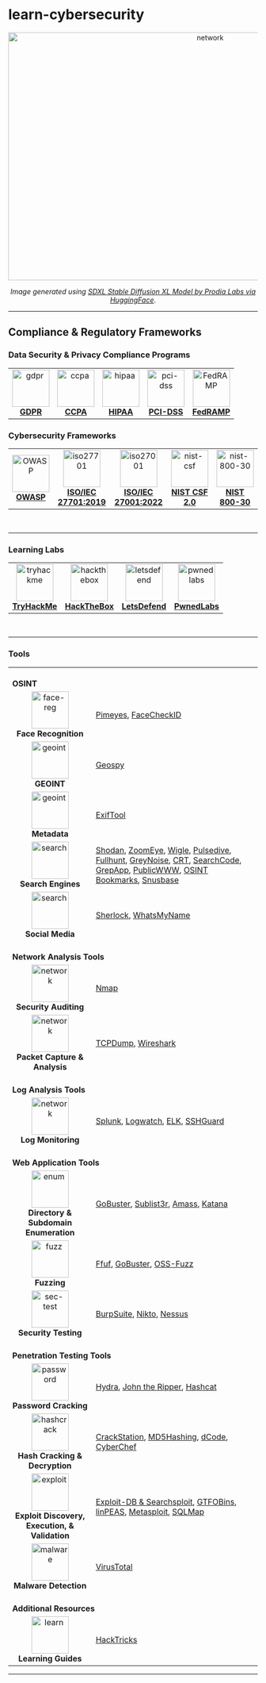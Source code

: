 # learn-cybersecurity

<p align='center'><img src="https://github.com/kariemoorman/cybersecurity-toolkit/blob/main/images/network_capture.png?raw=true" alt="network" style="height:500px; width:800px;"/></p>

<p align='center'><i>Image generated using <a href='https://huggingface.co/spaces/prodia/sdxl-stable-diffusion-xl'>SDXL Stable Diffusion XL Model by Prodia Labs via HuggingFace</a></i>.</p>

---

## Compliance & Regulatory Frameworks 

### Data Security & Privacy Compliance Programs

<table>
<tr>
  <td align='center'><a href='https://github.com/kariemoorman/cybersecurity-toolkit/blob/main/concepts/compliance.md#gdpr'><img src="https://bookcreator.com/wp-content/uploads/2018/04/GDPR-badge.png" alt='gdpr' width="75px;" height="75px; style="max-width:100%"><br><b>GDPR</b></a></td>
  <td align='center'><a href='https://github.com/kariemoorman/cybersecurity-toolkit/blob/main/concepts/compliance.md#ccpa'><img src='https://control.verygoodsecurity.com/dist/assets/img/solutions/ccpa-logo.png' alt='ccpa' width="75px;" height="75px; style="max-width:100%"><br><b>CCPA</b></a></td>
  <td align='center'><a href='https://github.com/kariemoorman/cybersecurity-toolkit/blob/main/concepts/compliance.md#hipaa'><img src='https://blxtraining.com/wp-content/uploads/HIPAA.png' alt='hipaa' width="75px;" height="75px; style="max-width:100%"><br><b>HIPAA</b></a></td>
  <td align='center'><a href='https://github.com/kariemoorman/cybersecurity-toolkit/blob/main/concepts/compliance.md#pci-dss'><img src='https://hrma-llc.com/company-blog/wp-content/uploads/2019/01/PCI-DSS-1-1024x692.png' alt='pci-dss' width="75px;" height="75px; style="max-width:100%"><br><b>PCI-DSS</b></a></td>
  <td align='center'><a href='https://www.fedramp.gov/'><img src='https://clipground.com/images/fedramp-logo-3.png' alt='FedRAMP' height="75px;" style="max-width:100%"><br><b>FedRAMP</b></a></td>
</tr>
</table>

### Cybersecurity Frameworks

<table>
<tr>
  <td align='center'><a href='https://owasp.org/API-Security/editions/2023/en/0x03-introduction/'><img src='https://cydrill.com/wp-content/uploads/owasp_logo_flat2_icon.png' alt='OWASP' width="75px;" height="75px;" style="max-width:100%"><br><b>OWASP</b></a></td>
<td align='center'><a href='https://cdn.standards.iteh.ai/samples/71670/8a8bcac5d3614f63bf02ab5d6cc0c07c/ISO-IEC-27701-2019.pdf'><img src='https://asrconsultoria.com.br/wp-content/uploads/2020/04/logo-ISO-27701.png' alt='iso27701' height="75px;" style="max-width:100%"><br><b>ISO/IEC
27701:2019</b></a></td>
  <td align='center'><a href='https://www.iso.org/obp/ui/en/#iso:std:iso-iec:27001:ed-3:v1:amd:1:v1:en'><img src='https://www.keppeldatacentres.com/file/sustainability/our-green-missions/certifications-and-awards/icons/iso-27001.png' alt='iso27001' width="75px;" height="75px; style="max-width:100%"><br><b>ISO/IEC 27001:2022</b></a></td>
  <td align='center'><a href='https://nvlpubs.nist.gov/nistpubs/CSWP/NIST.CSWP.29.pdf'><img src='https://hyperproof.io/wp-content/uploads/2023/06/framework-informational-page_hero-badges-nist-csf.png' alt='nist-csf' width="75px;" height="75px;" style="max-width:100%"><br><b>NIST CSF 2.0</b></a></td>
  <td align='center'><a href='https://nvlpubs.nist.gov/nistpubs/Legacy/SP/nistspecialpublication800-30r1.pdf'><img src='https://csrc.nist.gov/CSRC/media/Projects/risk-management/images-media/RMF%20Logos/PNG%20Format/NIST%20RMF%20Graphc-Implement%20Step.png' alt='nist-800-30' width="75px;" height="75px;" style="max-width:100%"><br><b>NIST 800-30</b></a></td>
</tr>
</table>

<br>

---

### Learning Labs

<table>
<tr>
  <td align='center'><a href='https://tryhackme.com'><img src='https://assets.tryhackme.com/img/favicon.png' alt='tryhackme' width="75px;" height="75px;" style="max-width:100%"><br><b>TryHackMe</b></a></td>
  <td align='center'><a href='https://www.hackthebox.com/'><img src='https://static-00.iconduck.com/assets.00/hack-the-box-icon-2048x2048-vce7bnzq.png' alt='hackthebox' width="75px;" height="75px;" style="max-width:100%"><br><b>HackTheBox</b></a></td>
  <td align='center'><a href='https://letsdefend.io/'><img src='https://letsdefend.io/static/img/letsdefend-logo.png' alt='letsdefend' width="75px;" height="75px;" style="max-width:100%"><br><b>LetsDefend</b></a></td>
  <td align='center'><a href='https://pwnedlabs.io/'><img src='https://media.licdn.com/dms/image/D4D0BAQGyV54pXIwndg/company-logo_200_200/0/1688997422011?e=2147483647&v=beta&t=GV1lgZcCLhyGligX9RkrwzjEQD-nZouBq6jJZSFA0ps' alt='pwnedlabs' width="75px;" height="75px;" style="max-width:100%"><br><b>PwnedLabs</b></a></td>
</tr>
</table>

<br>

---

### Tools 

<table>
  <tr>
    <td colspan="2"><br><b>OSINT</b><br></td>
  </tr>
  <tr>
    <td align='center'><img src='https://cdn-icons-png.flaticon.com/512/1461/1461141.png' alt='face-reg' style="max-width:100%;" height='75px;'><br><b>Face Recognition</b></td>
    <td><a href='https://pimeyes.com/en'>Pimeyes</a>, <a href='https://facecheck.id/'>FaceCheckID</a> </td>
  </tr>
  <tr>
    <td align='center'><img src='https://cdn-icons-png.flaticon.com/512/3301/3301599.png' alt='geoint' style="max-width:100%;" height='75px;'><br><b>GEOINT</b></td>
    <td><a href='https://geospy.web.app/'>Geospy</a></td>
  </tr>
  <tr>
    <td align='center'><img src='https://cdn4.iconfinder.com/data/icons/big-data-astute-vol-2/512/Metadata-512.png' alt='geoint' style="max-width:100%;" height='75px;'><br><b>Metadata</b></td>
    <td><a href='https://exiftool.org/'>ExifTool</a></td>
  </tr>
  <tr>
    <td align='center'><img src='https://cdn-icons-png.flaticon.com/512/8552/8552520.png' alt='search' style="max-width:100%;" height='75px;'><br><b>Search Engines</b></td>
    <td><a href='https://www.shodan.io'>Shodan</a>, <a href='https://www.zoomeye.org/'>ZoomEye</a>, <a href='https://wigle.net/'>Wigle</a>, <a href='https://pulsedive.com'>Pulsedive</a>, <a href='https://fullhunt.io/'>Fullhunt</a>, <a href='https://viz.greynoise.io/'>GreyNoise</a>, <a href='https://crt.sh'>CRT</a>, <a href='https://searchcode.com/'>SearchCode</a>, <a href='https://grep.app'>GrepApp</a>, <a href='https://publicwww.com/'>PublicWWW</a>, <a href='https://github.com/Soulsender/hacking-osint-bookmarks/tree/main'>OSINT Bookmarks</a>, <a href='https://snusbase.com/'>Snusbase</a></td>
  </tr>
  <tr>
    <td align='center'><img src='https://pluspng.com/img-png/social-media-png-download-social-media-png-images-transparent-gallery-advertisement-3000.png' alt='search' style="max-width:100%;" height='75px;'><br><b>Social Media</b></td>
    <td><a href='https://github.com/sherlock-project/sherlock#installation'>Sherlock</a>, <a href='https://whatsmyname.app/'>WhatsMyName</a></td>
  </tr>
  <tr>
    <td colspan="2"><br><b>Network Analysis Tools</b><br></td>
  </tr>
  <tr>
    <td align='center'><img src='https://cdn1.iconfinder.com/data/icons/big-data-color-line/64/computer_network-512.png' alt='network' style="max-width:100%;" height='75px;'><br><b>Security Auditing</b></td>
    <td><a href='https://github.com/kariemoorman/cybersecurity-toolkit/blob/main/tools/nmap.md'>Nmap</a></td>
  </tr>
  <tr>
    <td align='center'><img src='https://hurbad.com/wp-content/uploads/2021/12/Cisco-Packet-Tracer.png' alt='network' style="max-width:100%;" height='75px;'><br><b>Packet Capture & Analysis</b></td>
    <td><a href='https://github.com/kariemoorman/cybersecurity-toolkit/blob/main/tools/tcpdump.md'>TCPDump</a>, <a href='https://github.com/kariemoorman/cybersecurity-toolkit/blob/main/tools/wireshark.md'>Wireshark</a></td>
  </tr>
    <tr>
    <td colspan="2"><br><b>Log Analysis Tools</b><br></td>
  </tr>
    <tr>
    <td align='center'><img src='https://cdn3.iconfinder.com/data/icons/digital-and-internet-marketing-3-3/130/138-1024.png' alt='network' style="max-width:100%;" height='75px;'><br><b>Log Monitoring</b></td>
    <td><a href='https://www.splunk.com/'>Splunk</a>, <a href='https://www.digitalocean.com/community/tutorials/how-to-install-and-use-logwatch-log-analyzer-and-reporter-on-a-vps'>Logwatch</a>, <a href='https://www.elastic.co/elastic-stack/'>ELK</a>, <a href='https://www.sshguard.net/'>SSHGuard</a></td>
  </tr>
  <tr>
    <td colspan="2"><br><b>Web Application Tools</b><br></td>
  </tr>
  <tr>
    <td align='center'><img src='https://m2host.com/img/features-img/iconhome.png' alt='enum' style="max-width:100%;" height='75px;'><br><b>Directory & Subdomain Enumeration</b></td>
    <td><a href='https://github.com/kariemoorman/cybersecurity-toolkit/blob/main/tools/gobuster.md'>GoBuster</a>, <a href='https://github.com/aboul3la/Sublist3r'>Sublist3r</a>, <a href='https://github.com/owasp-amass/amass'>Amass</a>, <a href='https://github.com/projectdiscovery/katana'>Katana</a></td>
  </tr>
  <tr>
    <td align='center'><img src='https://cdn-icons-png.flaticon.com/512/4091/4091048.png' alt='fuzz' style="max-width:100%;" height='75px;'><br><b>Fuzzing</b></td>
    <td><a href='https://github.com/ffuf/ffuf'>Ffuf</a>, <a href='https://github.com/kariemoorman/cybersecurity-toolkit/blob/main/tools/gobuster.md'>GoBuster</a>, <a href='https://google.github.io/oss-fuzz/'>OSS-Fuzz</a></td>
  </tr>
  <tr>
    <td align='center'><img src='https://www.devstringx.com/wp-content/uploads/2018/05/Security-Testing.png' alt='sec-test' style="max-width:100%;" height='75px;'><br><b>Security Testing</b></td>
    <td><a href='https://portswigger.net/'>BurpSuite</a>, <a href='https://www.mankier.com/1/nikto'>Nikto</a>, <a href='https://www.tenable.com/products/nessus'>Nessus</a></td>
  </tr>
  <tr>
    <td colspan="2"><br><b>Penetration Testing Tools</b><br></td>
  </tr>
  <tr>
    <td align='center'><img src='https://cdn-icons-png.flaticon.com/512/5321/5321806.png' alt='password' style="max-width:100%;" height='75px;'><br><b>Password Cracking</b></td>
    <td><a href='https://github.com/kariemoorman/cybersecurity-toolkit/blob/main/tools/password_cracking.md#hydra'>Hydra</a>, <a href='https://github.com/kariemoorman/cybersecurity-toolkit/blob/main/tools/password_cracking.md#john-the-ripper'>John the Ripper</a>, <a href='https://github.com/kariemoorman/cybersecurity-toolkit/blob/main/tools/password_cracking.md#hashcat'>Hashcat</a></td>
  </tr>
  <tr>
    <td align='center'><img src='https://cdn.iconscout.com/icon/premium/png-256-thumb/cryptographic-hash-2-810993.png' alt='hashcrack' style="max-width:100%;" height='75px;'><br><b>Hash Cracking & Decryption</b></td>
    <td><a href='https://crackstation.net/'>CrackStation</a>, <a href='https://md5hashing.net/'>MD5Hashing</a>, <a href='https://www.dcode.fr/'>dCode</a>, <a href='https://gchq.github.io/CyberChef/'>CyberChef</a></td>
  </tr>
  <tr>
    <td align='center'><img src='https://cdn-icons-png.flaticon.com/512/10961/10961343.png' alt='exploit' style="max-width:100%;" height='75px;'><br><b>Exploit Discovery, Execution, & Validation</b></td>
    <td><a href='https://www.exploit-db.com/'>Exploit-DB & Searchsploit</a>, <a href='https://gtfobins.github.io/'>GTFOBins</a>, <a href='https://github.com/carlospolop/PEASS-ng/tree/master/linPEAS'>linPEAS</a>, <a href='https://www.metasploit.com/'>Metasploit</a>, <a href='https://sqlmap.org/'>SQLMap</a></td>
  </tr>
  <tr>
    <td align='center'><img src='https://static.vecteezy.com/system/resources/previews/010/161/598/original/malware-detected-3d-illustration-png.png' alt='malware' style="max-width:100%;" height='75px;'><br><b>Malware Detection</b></td>
    <td><a href='https://www.virustotal.com'>VirusTotal</a></td>
  </tr>
  <tr>
    <td colspan="2"><br><b>Additional Resources</b><br></td>
  </tr>
  <tr>
    <td align='center'><img src='https://icon-library.com/images/learning-icon-png/learning-icon-png-18.jpg' alt='learn' style="max-width:100%;" height='75px;'><br><b>Learning Guides</b></td>
    <td><a href='https://book.hacktricks.xyz/'>HackTricks</a></td>
  </tr>
</table>






---
